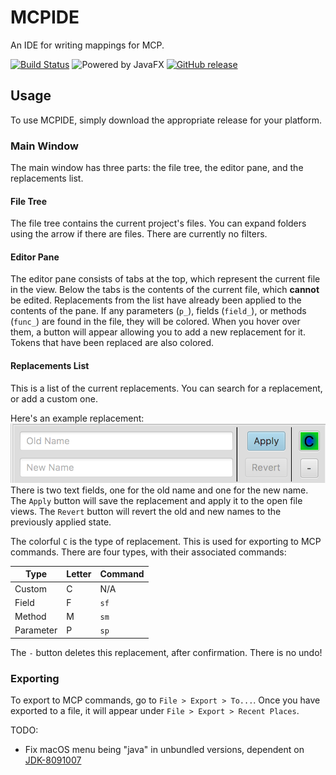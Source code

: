 MCPIDE
================
An IDE for writing mappings for MCP.

[![Build Status](https://jenkins.kenzierocks.me/job/MCPIDE/job/Commit_Build/badge/icon)](https://jenkins.kenzierocks.me/job/MCPIDE/job/Commit_Build/)
![Powered by JavaFX](https://img.shields.io/badge/powered%20by-JavaFX-33cc66.svg)
[![GitHub release](https://img.shields.io/github/release/kenzierocks/MCPIDE.svg)](https://github.com/kenzierocks/MCPIDE/releases)

## Usage
To use MCPIDE, simply download the appropriate release for your platform.


### Main Window
The main window has three parts: the file tree, the editor pane, and the replacements list.

#### File Tree
The file tree contains the current project's files. You can expand folders using the arrow if there are files. There are currently no filters.

#### Editor Pane
The editor pane consists of tabs at the top, which represent the current file in the view. Below the tabs is the contents of the current file, which **cannot** be edited. Replacements from the list have already been applied to the contents of the pane. If any parameters (`p_`), fields (`field_`), or methods (`func_`) are found in the file, they will be colored. When you hover over them, a button will appear allowing you to add a new replacement for it. Tokens that have been replaced are also colored.

#### Replacements List
This is a list of the current replacements. You can search for a replacement, or add a custom one.

Here's an example replacement:
![Replacement UI](docs/images/replacement_ui.png)
There is two text fields, one for the old name and one for the new name. The `Apply` button will save the replacement and apply it to the open file views. The `Revert` button will revert the old and new names to the previously applied state.

The colorful `C` is the type of replacement. This is used for exporting to MCP commands. There are four types, with their associated commands:

Type     |Letter|Command
---------|------|-------
Custom   |C     |N/A
Field    |F     |`sf`
Method   |M     |`sm`
Parameter|P     |`sp`

The `-` button deletes this replacement, after confirmation. There is no undo!

### Exporting
To export to MCP commands, go to `File > Export > To...`. Once you have exported to a file, it will appear under `File > Export > Recent Places`.


TODO:
- Fix macOS menu being "java" in unbundled versions, dependent on [JDK-8091007](https://bugs.openjdk.java.net/browse/JDK-8091007)

